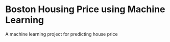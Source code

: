 # Boston Housing Price using Machine Learning
A machine learning project for predicting house price
